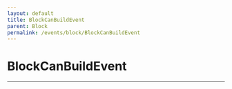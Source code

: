```yaml
---
layout: default
title: BlockCanBuildEvent
parent: Block
permalink: /events/block/BlockCanBuildEvent
---
```


# BlockCanBuildEvent

---
